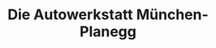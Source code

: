 ---
title: "Die Autowerkstatt München-Planegg"
url: /planegg/die-autowerkstatt-muenchen-planegg/
shop: Autowerkstatt
---